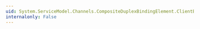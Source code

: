 ```yaml
---
uid: System.ServiceModel.Channels.CompositeDuplexBindingElement.ClientBaseAddress
internalonly: False
---
```

